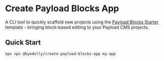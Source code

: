 # Create Payload Blocks App

A CLI tool to quickly scaffold new projects using the [Payload Blocks Starter](https://github.com/ByeDolly/Payload-Blocks-Starter/) template - bringing block-based editing to your Payload CMS projects.

## Quick Start

`npx npx @byedolly/create-payload-blocks-app my-app`
